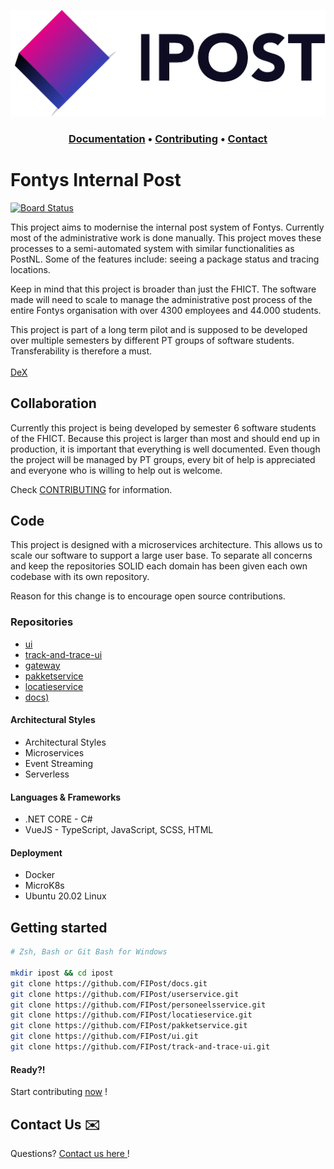 ![ipost-logo](./assets/logo-name.png)
<h3 align="middle">
  <a href="https://github.com/FIPost/docs">Documentation</a>
  <a>•</a>
  <a href="https://github.com/FIPost/docs/blob/master/CONTRIBUTING.md">Contributing</a>
  <a>•</a>
  <a href="https://github.com/FIPost/docs/blob/master/CONTACT.md">Contact</a>
</h3>

# Fontys Internal Post
[![Board Status](https://dev.azure.com/405273/a464a51f-a9d3-415a-983c-ecc9f9e1e117/e58d8192-5262-4682-856c-da357d004679/_apis/work/boardbadge/8203b7d2-166a-4745-ab05-5fc958846334)](https://dev.azure.com/405273/a464a51f-a9d3-415a-983c-ecc9f9e1e117/_boards/board/t/e58d8192-5262-4682-856c-da357d004679/Microsoft.RequirementCategory)

This project aims to modernise the internal post system of Fontys. Currently most of the administrative work is done manually. This project moves these processes to a semi-automated system with similar functionalities as PostNL. Some of the features include: seeing a package status and tracing locations.

Keep in mind that this project is broader than just the FHICT. The software made will need to scale to manage the administrative post process of the entire Fontys organisation with over 4300 employees and 44.000 students.

This project is part of a long term pilot and is supposed to be developed over multiple semesters by different PT groups of software students. Transferability is therefore a must.
<br/><br/>
[DeX](https://dex.software/project/details/119-Fontys-Internal-Post)

## Collaboration

Currently this project is being developed by semester 6 software students of the FHICT. Because this project is larger than most and should end up in production, it is important that everything is well documented. Even though the project will be managed by PT groups, every bit of help is appreciated and everyone who is willing to help out is welcome.

Check [CONTRIBUTING](https://github.com/FIPost/docs/blob/master/CONTRIBUTING.md) for information.

## Code
This project is designed with a microservices architecture. This allows us to scale our software to support a large user base. To separate all concerns and keep the repositories SOLID each domain has been given each own codebase with its own repository.

Reason for this change is to encourage open source contributions.

### Repositories
- [ui](https://github.com/I418126/ipost-userservice)
- [track-and-trace-ui ](https://github.com/I418126/ipost-personeelsservice)
- [gateway](https://github.com/I418126/ipost-locatieservice)
- [pakketservice](https://github.com/I418126/ipost-pakketservice)
- [locatieservice](https://github.com/I418126/ipost-ui)
- [docs)](https://github.com/I418126/ipost-track-and-trace-ui)

#### Architectural Styles
- Architectural Styles
- Microservices
- Event Streaming
- Serverless

#### Languages & Frameworks
- .NET CORE - C#
- VueJS - TypeScript, JavaScript, SCSS, HTML

#### Deployment
- Docker
- MicroK8s
- Ubuntu 20.02 Linux

## Getting started
```zsh
# Zsh, Bash or Git Bash for Windows

mkdir ipost && cd ipost
git clone https://github.com/FIPost/docs.git
git clone https://github.com/FIPost/userservice.git
git clone https://github.com/FIPost/personeelsservice.git
git clone https://github.com/FIPost/locatieservice.git
git clone https://github.com/FIPost/pakketservice.git
git clone https://github.com/FIPost/ui.git
git clone https://github.com/FIPost/track-and-trace-ui.git
```

#### Ready?! 
Start contributing [<ins>now</ins>](https://github.com/FIPost/docs/blob/master/CONTRIBUTING.md) ! 

## Contact Us ✉️ 
Questions? [<ins>Contact us here </ins>](https://github.com/FIPost/docs/blob/master/CONTACT.md) !
